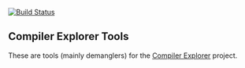 [![Build Status](https://travis-ci.com/compiler-explorer/tools.svg?branch=master)](https://travis-ci.com/github/compiler-explorer/tools)

Compiler Explorer Tools
------------

These are tools (mainly demanglers) for the [Compiler Explorer](https://github.com/mattgodbolt/compiler-explorer) project.
